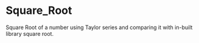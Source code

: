 # Square_Root
Square Root of a number using Taylor series and comparing it with in-built library square root.
